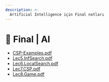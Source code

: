 ```yaml
---
description: >-
  Artificial Intelligence için Final notları
---
```


# 📅 Final \| AI

<!--YPackage.YGitbookIntegration-tarafından-otomatik-oluşturulmuştur-->

- [CSP-Examples.pdf](CSP-Examples.pdf)
- [Lec5.InfSearch.pdf](Lec5.InfSearch.pdf)
- [Lec6.LocalSearch.pdf](Lec6.LocalSearch.pdf)
- [Lec7.CSP.pdf](Lec7.CSP.pdf)
- [Lec8.Game.pdf](Lec8.Game.pdf)

<!--YPackage.YGitbookIntegration-tarafından-otomatik-oluşturulmuştur-->
